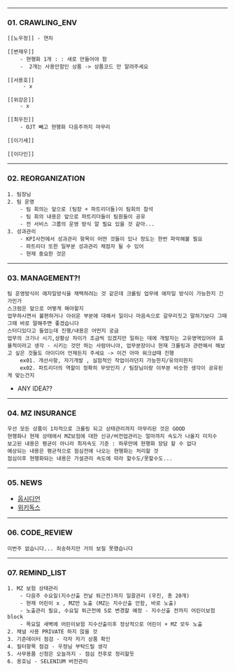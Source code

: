 
--- 
### 01. CRAWLING_ENV
	
	[[노우정]] - 연차
	
	[[변재우]]
		- 현행화 1개 : : 새로 만들어야 함 
		-  2개는 사용안함인 상품 -> 상품코드 만 알려주세요
		
	[[서용호]]
		 - x 
		 
	[[위강은]]
		- x 
		
	[[최우진]] 
		- OJT 빼고 현행화 다음주까지 마무리
	
	[[이기세]]
	
	[[이다인]]
	
---
### 02. REORGANIZATION

	1. 팀장님
	2. 팀 운영
		- 팀 회의는 앞으로 (팀장 + 파트리더들)이 팀회의 참석
		- 팀 회의 내용은 앞으로 파트리더들이 팀원들이 공유 
		- 전 서비스 그룹의 운영 방식 알 필요 있을 것 같아...
	3. 성과관리
		- KPI사전에서 성과관리 항목이 어떤 것들이 있나 정도는 한번 파악해볼 필요
		- 파트리더 또한 일부분 성과관리 채점자 될 수 있어
		- 현재 중요한 것은 
---
### 03. MANAGEMENT?!

	팀 운영방식이 애자일방식을 채택하려는 것 같은데 크롤링 업무에 애자일 방식이 가능한지 긴가민가
	스크럼은 앞으로 어떻게 해야할지
	업무하시면서 불편하거나 아쉬운 부분에 대해서 일이나 마음속으로 갈무리짓고 말하기보다 그때그때 바로 말해주면 좋겠습니다 
	스터디있다고 들었는데 진행/내용은 어떤지 궁금 
	업무의 크기나 시기,상황상 차이가 조금씩 있겠지만 일하는 데에 개발자는 고유영역있어야 효율적이라고 생각 - 시키는 것만 하는 사람아니야, 업무분장이나 현재 크롤링과 관련해서 해보고 싶은 것들도 아이디어 언제든지 주세요 -> 이건 아마 워크샵때 진행
		ex01. 개선사항, 자기개발 , 실험적인 작업이라던지 가능한지/유의미한지
		ex02. 파트리더의 역할이 정확히 무엇인지 / 팀장님이랑 이부분 비슷한 생각이 공유된게 맞는건지

- ANY IDEA??

---
### 04. MZ INSURANCE

	우선 모든 상품이 1차적으로 크롤링 되고 상태관리까지 마무리된 것은 GOOD
	현행화나 현재 상태에서 MZ보험에 대한 신규/버전업관리는 얼마까지 속도가 나올지 미지수
	보고된 내용은 평균이 아니라 최저속도 기준 : 하루만에 현행화 장담 할 수 없다
	예상되는 내용은 평균적으로 점심전에 나오는 현행화는 처리할 것 
	점심이후 현행화돠는 내용은 가설관리 속도에 따라 할수도/못할수도...

---
### 05. NEWS

- [옵시디언](https://obsidian.md/publish)
- [위키독스](https://wikidocs.net/)

---
### 06. CODE_REVIEW

	이번주 없습니다... 죄송하지만 거의 보질 못했습니다 

---
### 07. REMIND_LIST

	1. MZ 보험 상태관리 
		- 다음주 수요일(지수산출 전날 퇴근전)까지 일괄관리 (우진, 총 20개) 
		- 현재 어린이 x , MZ만 노출 (MZ는 지수산출 안함, 바로 노출) 
		- 노출관리 필요, 수요일 퇴근전에 S로 변경할 예정 - 지수산출 전까지 어린이보험 block 
		- 목요일 새벽에 어린이보험 지수산출이후 정상적으로 어린이 + MZ 모두 노출 
	2. 채널 사용 PRIVATE 하지 않을 것 
	3. 기준데이터 점검 - 각자 자기 상품 확인 
	4. 필터항목 점검 - 우정님 부탁드릴 생각 
	5. 사무용품 신청은 오늘까지 - 점심 전후로 정리할듯 
	6. 용호님 - SELENIUM 버전관리
